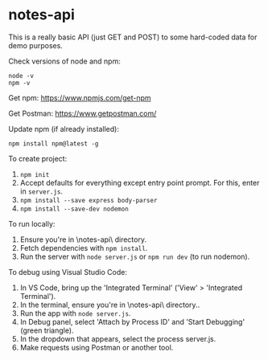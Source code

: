 # notes-api
This is a really basic API (just GET and POST) to some hard-coded data for demo purposes.

Check versions of node and npm:
```
node -v
npm -v
```
Get npm:
https://www.npmjs.com/get-npm

Get Postman:
https://www.getpostman.com/

Update npm (if already installed):
```
npm install npm@latest -g
```

To create project:

1. `npm init`
2. Accept defaults for everything except entry point prompt. For this, enter in `server.js`.
3. `npm install --save express body-parser`
4. `npm install --save-dev nodemon`

To run locally:

1. Ensure you're in \notes-api\ directory.
2. Fetch dependencies with `npm install`.
3. Run the server with `node server.js` or `npm run dev` (to run nodemon).

To debug using Visual Studio Code:

1. In VS Code, bring up the 'Integrated Terminal' ('View' > 'Integrated Terminal').
2. In the terminal, ensure you're in \notes-api\ directory..
3. Run the app with `node server.js`.
4. In Debug panel, select 'Attach by Process ID' and 'Start Debugging' (green triangle).
5. In the dropdown that appears, select the process server.js.
6. Make requests using Postman or another tool.